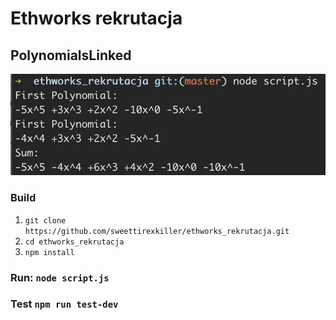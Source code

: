 # Ethworks rekrutacja


## PolynomialsLinked

![shop](terminal.jpg)


### Build
1) `git clone https://github.com/sweettirexkiller/ethworks_rekrutacja.git`
2) `cd ethworks_rekrutacja`
3) `npm install`

### Run: `node script.js`
### Test `npm run test-dev`